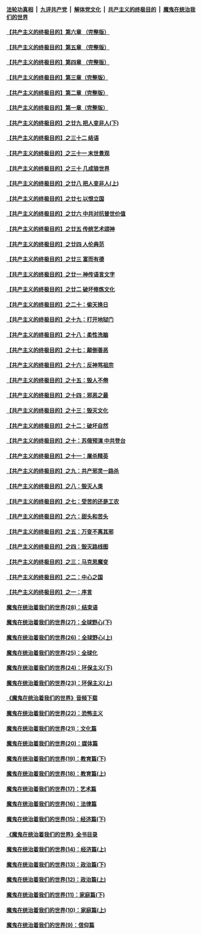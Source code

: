 

####  [法轮功真相](../../../../basic/blob/master/README.md?t=06281531) &nbsp;|&nbsp; [九评共产党](../../../../9ping.md/blob/master/README.md?t=06281531) &nbsp;|&nbsp; [解体党文化](../../../../jtdwh.md/blob/master/README.md?t=06281531)  &nbsp;|&nbsp; [共产主义的终极目的](../../../../gczydzjmd.md/blob/master/README.md?t=06281531) &nbsp;|&nbsp; [魔鬼在统治我们的世界](../../../../mgztzwmdsj.md/blob/master/README.md?t=06281531) 

#### [【共产主义的终极目的】第六章 （完整版）](../pages/nsc422/n11428913.md?t=06281531) 

#### [【共产主义的终极目的】第五章 （完整版）](../pages/nsc422/n11428912.md?t=06281531) 

#### [【共产主义的终极目的】第四章 （完整版）](../pages/nsc422/n11428907.md?t=06281531) 

#### [【共产主义的终极目的】第三章（完整版）](../pages/nsc422/n11428848.md?t=06281531) 

#### [【共产主义的终极目的】第二章（完整版）](../pages/nsc422/n11428831.md?t=06281531) 

#### [【共产主义的终极目的】第一章（完整版）](../pages/nsc422/n11417651.md?t=06281531) 

#### [【共产主义的终极目的】之廿九 把人变非人(下)](../pages/nsc422/n11344140.md?t=06281531) 

#### [【共产主义的终极目的】之三十二 结语](../pages/nsc422/n11360535.md?t=06281531) 

#### [【共产主义的终极目的】之三十一 末世景观](../pages/nsc422/n11351129.md?t=06281531) 

#### [【共产主义的终极目的】之三十 几成狼世界](../pages/nsc422/n11348280.md?t=06281531) 

#### [【共产主义的终极目的】之廿八 把人变非人(上)](../pages/nsc422/n11340492.md?t=06281531) 

#### [【共产主义的终极目的】之廿七 以恨立国](../pages/nsc422/n11336944.md?t=06281531) 

#### [【共产主义的终极目的】之廿六 中共对抗普世价值](../pages/nsc422/n11324785.md?t=06281531) 

#### [【共产主义的终极目的】之廿五 传统艺术颂神](../pages/nsc422/n11296396.md?t=06281531) 

#### [【共产主义的终极目的】之廿四 人伦典范](../pages/nsc422/n11296397.md?t=06281531) 

#### [【共产主义的终极目的】之廿三 富而有德](../pages/nsc422/n11283598.md?t=06281531) 

#### [【共产主义的终极目的】之廿一 神传语言文字](../pages/nsc422/n11263265.md?t=06281531) 

#### [【共产主义的终极目的】之廿二 破坏修炼文化](../pages/nsc422/n11245728.md?t=06281531) 

#### [【共产主义的终极目的】之二十：偷天换日](../pages/nsc422/n11238846.md?t=06281531) 

#### [【共产主义的终极目的】之十九：打开地狱门](../pages/nsc422/n11206376.md?t=06281531) 

#### [【共产主义的终极目的】之十八：柔性洗脑](../pages/nsc422/n11199994.md?t=06281531) 

#### [【共产主义的终极目的】之十七：颠倒善恶](../pages/nsc422/n11179782.md?t=06281531) 

#### [【共产主义的终极目的】之十六：反神骂祖宗](../pages/nsc422/n11166798.md?t=06281531) 

#### [【共产主义的终极目的】之十五：毁人不倦](../pages/nsc422/n11166792.md?t=06281531) 

#### [【共产主义的终极目的】之十四：邪恶之最](../pages/nsc422/n11150249.md?t=06281531) 

#### [【共产主义的终极目的】之十三：毁灭文化](../pages/nsc422/n11135227.md?t=06281531) 

#### [【共产主义的终极目的】之十二：破坏自然](../pages/nsc422/n11135214.md?t=06281531) 

#### [【共产主义的终极目的】之十：苏俄预演 中共登台](../pages/nsc422/n11118424.md?t=06281531) 

#### [【共产主义的终极目的】之十一：屠杀精英](../pages/nsc422/n11118442.md?t=06281531) 

#### [【共产主义的终极目的】之九：共产邪灵一路杀](../pages/nsc422/n11114139.md?t=06281531) 

#### [【共产主义的终极目的】之八：毁灭人类](../pages/nsc422/n11108503.md?t=06281531) 

#### [【共产主义的终极目的】之七：受苦的还是工农](../pages/nsc422/n11101809.md?t=06281531) 

#### [【共产主义的终极目的】之六：甜头和苦头](../pages/nsc422/n11096971.md?t=06281531) 

#### [【共产主义的终极目的】之五：万变不离其邪](../pages/nsc422/n11091285.md?t=06281531) 

#### [【共产主义的终极目的】之四：毁灭路线图](../pages/nsc422/n11086284.md?t=06281531) 

#### [【共产主义的终极目的】之三：马克思魔变](../pages/nsc422/n11061941.md?t=06281531) 

#### [【共产主义的终极目的】之二：中心之国](../pages/nsc422/n11047728.md?t=06281531) 

#### [【共产主义的终极目的】之一：序言](../pages/nsc422/n11086077.md?t=06281531) 

#### [魔鬼在统治着我们的世界(28)：结束语](../pages/nsc422/n10936246.md?t=06281531) 

#### [魔鬼在统治着我们的世界(27)：全球野心(下)](../pages/nsc422/n10928319.md?t=06281531) 

#### [魔鬼在统治着我们的世界(26)：全球野心(上)](../pages/nsc422/n10900318.md?t=06281531) 

#### [魔鬼在统治着我们的世界(25)：全球化](../pages/nsc422/n10788205.md?t=06281531) 

#### [魔鬼在统治着我们的世界(24)：环保主义(下)](../pages/nsc422/n10695307.md?t=06281531) 

#### [魔鬼在统治着我们的世界(23)：环保主义(上)](../pages/nsc422/n10688613.md?t=06281531) 

#### [《魔鬼在统治着我们的世界》音频下载](../pages/nsc422/n10635553.md?t=06281531) 

#### [魔鬼在统治着我们的世界(22)：恐怖主义](../pages/nsc422/n10614727.md?t=06281531) 

#### [魔鬼在统治着我们的世界(21)：文化篇](../pages/nsc422/n10597706.md?t=06281531) 

#### [魔鬼在统治着我们的世界(20)：媒体篇](../pages/nsc422/n10586579.md?t=06281531) 

#### [魔鬼在统治着我们的世界(19)：教育篇(下)](../pages/nsc422/n10564808.md?t=06281531) 

#### [魔鬼在统治着我们的世界(18)：教育篇(上)](../pages/nsc422/n10526970.md?t=06281531) 

#### [魔鬼在统治着我们的世界(17)：艺术篇](../pages/nsc422/n10499093.md?t=06281531) 

#### [魔鬼在统治着我们的世界(16)：法律篇](../pages/nsc422/n10485969.md?t=06281531) 

#### [魔鬼在统治着我们的世界(15)：经济篇(下)](../pages/nsc422/n10469975.md?t=06281531) 

#### [《魔鬼在统治着我们的世界》全书目录](../pages/nsc422/n10464261.md?t=06281531) 

#### [魔鬼在统治着我们的世界(14)：经济篇(上)](../pages/nsc422/n10457370.md?t=06281531) 

#### [魔鬼在统治着我们的世界(13)：政治篇(下)](../pages/nsc422/n10448270.md?t=06281531) 

#### [魔鬼在统治着我们的世界(12)：政治篇(上)](../pages/nsc422/n10444576.md?t=06281531) 

#### [魔鬼在统治着我们的世界(11)：家庭篇(下)](../pages/nsc422/n10440961.md?t=06281531) 

#### [魔鬼在统治着我们的世界(10)：家庭篇(上)](../pages/nsc422/n10435448.md?t=06281531) 

#### [魔鬼在统治着我们的世界(9)：信仰篇](../pages/nsc422/n10432159.md?t=06281531) 

